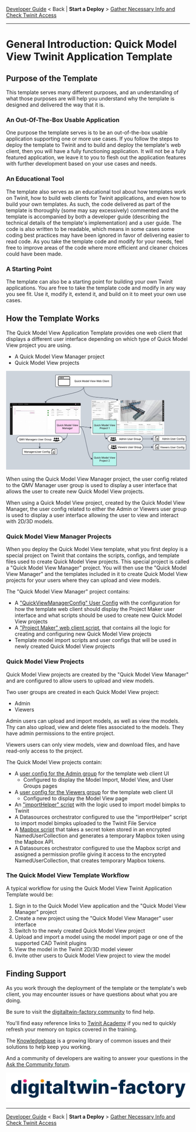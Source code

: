 [Developer Guide](../README.md) < Back | **Start a Deploy** > [Gather Necessary Info and Check Twinit Access](../deploy/d1-gather.md)

---

# General Introduction: Quick Model View Twinit Application Template

## Purpose of the Template

This template serves many different purposes, and an understanding of what those purposes are will help you understand why the template is designed and delivered the way that it is.

### An Out-Of-The-Box Usable Application

One purpose the template serves is to be an out-of-the-box usable application supporting one or more use cases. If you follow the steps to deploy the template to Twinit and to build and deploy the template's web client, then you will have a fully functioning application. It will not be a fully featured application, we leave it to you to flesh out the application features with further development based on your use cases and needs.

### An Educational Tool

The template also serves as an educational tool about how templates work on Twinit, how to build web clients for Twinit applications, and even how to build your own templates. As such, the code delivered as part of the template is thoroughly (some may say excessively) commented and the template is accompanied by both a developer guide (describing the technical details of the template's implementation) and a user guide. The code is also written to be readable, which means in some cases some coding best practices may have been ignored in favor of delivering easier to read code. As you take the template code and modify for your needs, feel free to improve areas of the code where more efficient and cleaner choices could have been made.

### A Starting Point

The template can also be a starting point for building your own Twinit applications. You are free to take the template code and modify in any way you see fit. Use it, modify it, extend it, and build on it to meet your own use cases.

## How the Template Works

The Quick Model View Application Template provides one web client that displays a different user interface depending on which type of Quick Model View project you are using.

* A Quick Model View Manager project
* Quick Model View projects

![project maker diagram](../../img/template-structure.jpeg)

When using the Quick Model View Manager project, the user config related to the QMV Manager user group is used to display a user interface that allows the user to create new Quick Model View projects.

When using a Quick Model View project, created by the Quick Model View Manager, the user config related to either the Admin or Viewers user group is used to display a user interface allowing the user to view and interact with 2D/3D models.

### Quick Model View Manager Projects

When you deploy the Quick Model View template, what you first deploy is a special project on Twinit that contains the scripts, configs, and template files used to create Quick Model View projects. This special project is called a "Quick Model View Manager" project. You will then use the "Quick Model View Manager" and the templates included in it to create Quick Model View projects for your users where they can upload and view models.

The "Quick Model View Manager" project contains:

* A ["QuickViewManagerConfig" User Config](../../../setup/configs/QuickViewManagerConfig.json) with the configuration for how the template web client should display the Project Maker user interface and what scripts should be used to create new Quick Model View projects
* A ["Project Maker" web client script](../../../setup/scripts/Project%20Maker.mjs), that contains all the logic for creating and configuring new Quick Model View projects
* Template model import scripts and user configs that will be used in newly created Quick Model View projects

### Quick Model View Projects

Quick Model View projects are created by the "Quick Model View Manager" and are configured to allow users to upload and view models.

Two user groups are created in each Quick Model View project:

* Admin
* Viewers

Admin users can upload and import models, as well as view the models. Thy can also upload, view and delete files associated to the models. They have admin permissions to the entire project.

Viewers users can only view models, view and download files, and have read-only access to the project.

The Quick Model View projects contain:

* A [user config for the Admin group](../../../setup/configs/QuickViewAdminConfigTemplate.json) for the template web client UI
    * Configured to display the Model Import, Model View, and User Groups pages
* A [user config for the Viewers group](../../../setup/configs/QuickViewViewerConfigTemplate.json) for the template web client UI
    * Configured to display the Model View page
* An ["importHelper" script](../../../setup/scripts/importHelperTemplate.mjs) with the logic used to import model bimpks to Twinit
* A Datasources orchestrator configured to use the "importHelper" script to import model bimpks uploaded to the Twinit File Service
* A [Mapbox script](../../../setup/scripts/mapboxTemplate.mjs) that takes a secret token stored in an encrypted NamedUserCollection and generates a temporary Mapbox token using the Mapbox API.
* A Datasources orchestrator configured to use the Mapbox script and assigned a permission profile giving it access to the encrypted NamedUserCollection, that creates temporary Mapbox tokens.

### The Quick Model View Template Workflow

A typical workflow for using the Quick Model View Twinit Application Template would be:

1. Sign in to the Quick Model View application and the "Quick Model View Manager" project
2. Create a new project using the "Quick Model View Manager" user interface
3. Switch to the newly created Quick Model View project
4. Upload and import a model using the model import page or one of the supported CAD Twinit plugins
5. View the model in the Twinit 2D/3D model viewer
6. Invite other users to Quick Model View project to view the model

## Finding Support

As you work through the deployment of the template or the template's web client, you may encounter issues or have questions about what you are doing.

Be sure to visit the [digitaltwin-factory community](https://community.digitaltwin-factory.com/) to find help.

You'll find easy reference links to [Twinit Academy](https://community.digitaltwin-factory.com/cohorts-npcs64ni) if you ned to quickly refresh your memory on topics covered in the training.

The [Knowledgebase](https://community.digitaltwin-factory.com/knowledgebase-5wzpkylt) is a growing library of common issues and their solutions to help keep you working.

And a community of developers are waiting to answer your questions in the [Ask the Community forum](https://community.digitaltwin-factory.com/ask-the-community).

![dtf logo](../../img/dtfactoryv3.png)

---
[Developer Guide](../README.md) < Back | **Start a Deploy** > [Gather Necessary Info and Check Twinit Access](../deploy/d1-gather.md)